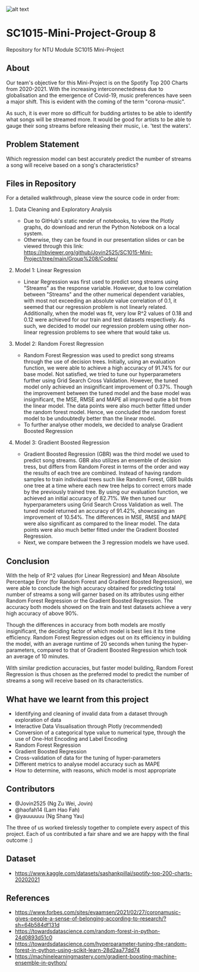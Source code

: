 ![alt text](https://storage.googleapis.com/pr-newsroom-wp/1/2020/03/Header.png)

# SC1015-Mini-Project-Group 8
Repository for NTU Module SC1015 Mini-Project

## About
Our team's objective for this Mini-Project is on the Spotify Top 200 Charts from 2020-2021. With the increasing interconnectedness due to globalisation and the emergence of Covid-19, music preferences have seen a major shift. This is evident with the coming of the term "corona-music". 

As such, it is ever more so difficult for budding artistes to be able to identify what songs will be streamed more. It would be good for artists to be able to gauge their song streams before releasing their music, i.e. 'test the waters'.

## Problem Statement
Which regression model can best accurately predict the number of streams a song will receive based on a song's characteristics?

## Files in Repository
For a  detailed walkthrough, please view the source code in order from:
1. Data Cleaning and Exploratory Analysis

   - Due to GitHub's static render of notebooks, to view the Plotly graphs, do download and rerun the Python Notebook on a local system. 
   - Otherwise, they can be found in our presentation slides or can be viewed through this link: https://nbviewer.org/github/Jovin2525/SC1015-Mini-Project/tree/main/Group%208/Codes/
   
2. Model 1: Linear Regression

   - Linear Regression was first used to predict song streams using "Streams" as the response variable. However, due to low correlation between "Streams" and the other numerical dependent variables, with most not exceeding an absolute value correlation of 0.1, it seemed that our regression problem is not linearly related. Additionally, when the model was fit, very low R^2 values of 0.18 and 0.12 were achieved for our train and test datasets respectively. As such, we decided to model our regression problem using other non-linear regression problems to see where that would take us.

3. Model 2: Random Forest Regression
  
   - Random Forest Regression was used to predict song streams through the use of decision trees. Initially, using an evaluation function,  we were able to achieve a high accuracy of 91.74% for our base model. Not satisfied, we tried to tune our hyperparameters further using Grid Search Cross Validation. However, the tuned model only achieved an insignificant improvement of 0.37%. Though the improvement between the tuned model and the base model was insignificant, the MSE, RMSE and MAPE all improved qutie a bit from the linear model. The data points were also much better fitted under the random forest model. Hence, we concluded the random forest model to be undoubtedly better than the linear model. 
   - To further analyse other models, we decided to analyse Gradient Boosted Regression
   
4. Model 3: Gradient Boosted Regression
   
   - Gradient Boosted Regression (GBR) was the third model we used to predict song streams. GBR also utilizes an ensemble of decision tress, but differs from Random Forest in terms of the order and way the results of each tree are combined. Instead of having random samples to train individual trees such like Random Forest, GBR builds one tree at a time where each new tree helps to correct errors made by the previously trained tree. By using our evaluation function, we achieved an initial accuracy of 82.71%. We then tuned our hyperparameters using Grid Search Cross Validation as well. The tuned model returned an accuracy of 91.42%, showcasing an improvement of 10.54%. The differences in MSE, RMSE and MAPE were also significant as compared to the linear model. The data points were also much better fitted under the Gradient Boosted Regression.
   - Next, we compare between the 3 regression models we have used.

## Conclusion
With the help of R^2 values (for Linear Regression) and Mean Absolute Percentage Error (for Random Forest and Gradient Boosted Regression), we were able to conclude the high accuracy obtained for predicting total number of streams a song will garner based on its attributes using either Random Forest Regression or the Gradient Boosted Regression. The accuracy both models showed on the train and test datasets achieve a very high accuracy of above 90%. 

Though the differences in accuracy from both models are mostly insignificant, the deciding factor of which model is best lies it its time efficiency. Random Forest Regression edges out on its efficiency in bulding the model, with an average runtime of 20 seconds when tuning the hyper-parameters, compared to that of Gradient Boosted Regression which took an average of 10 minutes.

With similar prediction accuracies, but faster model building, Random Forest Regression is thus chosen as the preferred model to predict the number of streams a song will receive based on its characteristics.

## What have we learnt from this project
- Identifying and cleaning of invalid data from a dataset through exploration of data
- Interactive Data Visualisation through Plotly (recommended)
- Conversion of a categorical type value to numerical type, through the use of One-Hot Encoding and Label Encoding
- Random Forest Regression
- Gradient Boosted Regression
- Cross-validation of data for the tuning of hyper-parameters
- Different metrics to analyse model accuracy such as MAPE
- How to determine, with reasons, which model is most appropriate

## Contributors
- @Jovin2525 (Ng Zu Wei, Jovin) 
- @haofah14 (Lam Hao Fah) 
- @yauuuuuu (Ng Shang Yau) 

The three of us worked tirelessly together to complete every aspect of this project. Each of us contributed a fair share and we are happy with the final outcome :)

## Dataset 
- https://www.kaggle.com/datasets/sashankpillai/spotify-top-200-charts-20202021

## References
- https://www.forbes.com/sites/evaamsen/2021/02/27/coronamusic-gives-people-a-sense-of-belonging-according-to-research/?sh=64b584df131d
- https://towardsdatascience.com/random-forest-in-python-24d0893d51c0
- https://towardsdatascience.com/hyperparameter-tuning-the-random-forest-in-python-using-scikit-learn-28d2aa77dd74
- https://machinelearningmastery.com/gradient-boosting-machine-ensemble-in-python/

